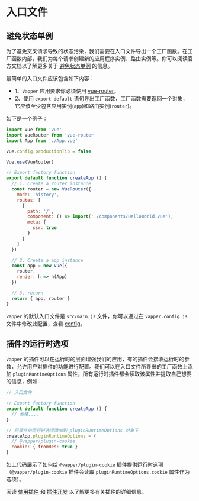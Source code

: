 # 入口文件

## 避免状态单例

为了避免交叉请求导致的状态污染，我们需要在入口文件导出一个工厂函数。在工厂函数内部，我们为每个请求创建新的应用程序实例、路由实例等。你可以阅读官方文档以了解更多关于 [避免状态单例](https://ssr.vuejs.org/zh/guide/structure.html#%E9%81%BF%E5%85%8D%E7%8A%B6%E6%80%81%E5%8D%95%E4%BE%8B) 的信息。

最简单的入口文件应该包含如下内容：

- 1、`Vapper` 应用要求你必须使用 [vue-router](https://router.vuejs.org/)。
- 2、使用 `export default` 语句导出工厂函数，工厂函数需要返回一个对象，它应该至少包含应用实例(`app`)和路由实例(`router`)。

如下是一个例子：

```js
import Vue from 'vue'
import VueRouter from 'vue-router'
import App from './App.vue'

Vue.config.productionTip = false

Vue.use(VueRouter)

// Export factory function
export default function createApp () {
  // 1. Create a router instance
  const router = new VueRouter({
    mode: 'history',
    routes: [
      {
        path: '/',
        component: () => import('./components/HelloWorld.vue'),
        meta: {
          ssr: true
        }
      }
    ]
  })

  // 2. Create a app instance
  const app = new Vue({
    router,
    render: h => h(App)
  })

  // 3. return
  return { app, router }
}
```

`Vapper` 的默认入口文件是 `src/main.js` 文件，你可以通过在 `vapper.config.js` 文件中修改此配置，查看 [config]()。

## 插件的运行时选项

`Vapper` 的插件可以在运行时的层面增强我们的应用，有的插件会接收运行时的参数，允许用户对插件的功能进行配置。我们可以在入口文件所导出的工厂函数上添加 `pluginRuntimeOptions` 属性，所有运行时插件都会读取该属性并提取自己想要的信息，例如：

```js {8-12}
// 入口文件

// Export factory function
export default function createApp () {
  // 省略....
}

// 将插件的运行时选项添加到 pluginRuntimeOptions 对象下
createApp.pluginRuntimeOptions = {
  // @vapper/plugin-cookie
  cookie: { fromRes: true }
}
```

如上代码展示了如何给 `@vapper/plugin-cookie` 插件提供运行时选项（`@vapper/plugin-cookie` 插件会读取 `pluginRuntimeOptions.cookie` 属性作为选项）。

阅读 [使用插件](/zh/using-plugin.html#官方插件) 和 [插件开发](/zh/write-plugin.html) 以了解更多有关插件的详细信息。

